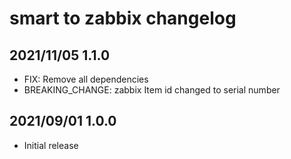 # smart to zabbix changelog

## 2021/11/05 1.1.0

- FIX: Remove all dependencies
- BREAKING_CHANGE: zabbix Item id changed to serial number

## 2021/09/01 1.0.0

- Initial release